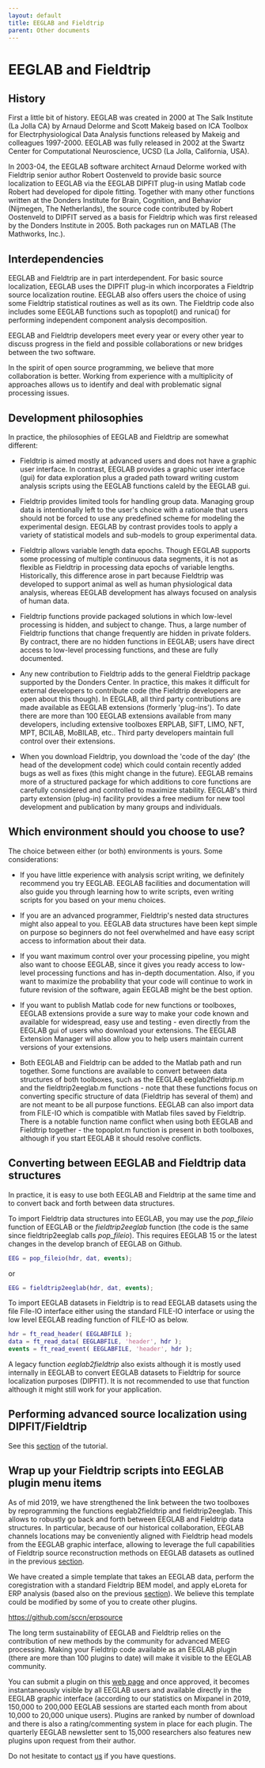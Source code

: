 ```yaml
---
layout: default
title: EEGLAB and Fieldtrip
parent: Other documents
---
```


 EEGLAB and Fieldtrip
=========================

History
--------

First a little bit of history. EEGLAB was created in 2000 at The Salk
Institute (La Jolla CA) by Arnaud Delorme and Scott Makeig based on ICA
Toolbox for Electrphysiological Data Analysis functions released by
Makeig and colleagues 1997-2000. EEGLAB was fully released in 2002 at
the Swartz Center for Computational Neuroscience, UCSD (La Jolla,
California, USA). 

In 2003-04, the EEGLAB software architect Arnaud
Delorme worked with Fieldtrip senior author Robert Oostenveld to provide
basic source localization to EEGLAB via the EEGLAB DIPFIT plug-in using
Matlab code Robert had developed for dipole fitting. Together with many
other functions written at the Donders Institute for Brain, Cognition,
and Behavior (Nijmegen, The Netherlands), the source code contributed by
Robert Oostenveld to DIPFIT served as a basis for Fieldtrip which was
first released by the Donders Institute in 2005. Both packages run on
MATLAB (The Mathworks, Inc.).

Interdependencies
-------------------

EEGLAB and Fieldtrip are in part interdependent. For basic source
localization, EEGLAB uses the DIPFIT plug-in which incorporates a
Fieldtrip source localization routine. EEGLAB also offers users the
choice of using some Fieldtrip statistical routines as well as its own.
The Fieldtrip code also includes some EEGLAB functions such as
topoplot() and runica() for performing independent component analysis
decomposition.

 EEGLAB and Fieldtrip developers meet every year or every
other year to discuss progress in the field and possible collaborations
or new bridges between the two software. 

In the spirit of open source
programming, we believe that more collaboration is better. Working from
experience with a multiplicity of approaches allows us to identify and
deal with problematic signal processing issues.

Development philosophies
--------------------------

In practice, the philosophies of EEGLAB and Fieldtrip are somewhat
different:

-   Fieldtrip is aimed mostly at advanced users and does not have a
    graphic user interface. In contrast, EEGLAB provides a graphic user
    interface (gui) for data exploration plus a graded path toward
    writing custom analysis scripts using the EEGLAB functions caleld by
    the EEGLAB gui.

-   Fieldtrip provides limited tools for handling group data. Managing
    group data is intentionally left to the user's choice with a
    rationale that users should not be forced to use any predefined
    scheme for modeling the experimental design. EEGLAB by contrast
    provides tools to apply a variety of statistical models and
    sub-models to group experimental data.

-   Fieldtrip allows variable length data epochs. Though EEGLAB supports
    some processing of multiple continuous data segments, it is not as
    flexible as Fieldtrip in processing data epochs of variable lengths.
    Historically, this difference arose in part because Fieldtrip was
    developed to support animal as well as human physiological data
    analysis, whereas EEGLAB development has always focused on analysis
    of human data.

-   Fieldtrip functions provide packaged solutions in which low-level
    processing is hidden, and subject to change. Thus, a large number of
    Fieldtrip functions that change frequently are hidden in private
    folders. By contract, there are no hidden functions in EEGLAB; users
    have direct access to low-level processing functions, and these are
    fully documented.


-   Any new contribution to Fieldtrip adds to the general Fieldtrip
    package supported by the Donders Center. In practice, this makes it
    difficult for external developers to contribute code (the Fieldtrip
    developers are open about this though). In EEGLAB, all third party
    contributions are made available as EEGLAB extensions (formerly
    'plug-ins'). To date there are more than 100 EEGLAB extensions
    available from many developers, including extensive toolboxes
    ERPLAB, SIFT, LIMO, NFT, MPT, BCILAB, MoBILAB, etc.. Third party
    developers maintain full control over their extensions.


-   When you download Fieldtrip, you download the 'code of the day' (the
    head of the development code) which could contain recently added
    bugs as well as fixes (this might change in the future). EEGLAB
    remains more of a structured package for which additions to core
    functions are carefully considered and controlled to maximize
    stability. EEGLAB's third party extension (plug-in) facility
    provides a free medium for new tool development and publication by
    many groups and individuals.

Which environment should you choose to use?
---------------------------------------------

The choice between either (or both) environments is yours. Some
considerations:

-   If you have little experience with analysis script writing, we
    definitely recommend you try EEGLAB. EEGLAB facilities and
    documentation will also guide you through learning how to write
    scripts, even writing scripts for you based on your menu choices.

-   If you are an advanced programmer, Fieldtrip's nested data
    structures might also appeal to you. EEGLAB data structures have
    been kept simple on purpose so beginners do not feel overwhelmed and
    have easy script access to information about their data.

-   If you want maximum control over your processing pipeline, you might
    also want to choose EEGLAB, since it gives you ready access to
    low-level processing functions and has in-depth documentation. Also,
    if you want to maximize the probability that your code will continue
    to work in future revision of the software, again EEGLAB might be
    the best option.


-   If you want to publish Matlab code for new functions or toolboxes,
    EEGLAB extensions provide a sure way to make your code known and
    available for widespread, easy use and testing - even directly from
    the EEGLAB gui of users who download your extensions. The EEGLAB
    Extension Manager will also allow you to help users maintain current
    versions of your extensions.


-   Both EEGLAB and Fieldtrip can be added to the Matlab path and run
    together. Some functions are available to convert between data
    structures of both toolboxes, such as the EEGLAB eeglab2fieldtrip.m
    and the fieldtrip2eeglab.m functions - note that these functions
    focus on converting specific structure of data (Fieldtrip has
    several of them) and are not meant to be all purpose functions.
    EEGLAB can also import data from FILE-IO which is compatible with
    Matlab files saved by Fieldtrip. There is a notable function name
    conflict when using both EEGLAB and Fieldtrip together - the
    topoplot.m function is present in both toolboxes, although if you
    start EEGLAB it should resolve conflicts.

Converting between EEGLAB and Fieldtrip data structures
--------------------------------------------------------

In practice, it is easy to use both EEGLAB and Fieldtrip at the same
time and to convert back and forth between data structures.

To import Fieldtrip data structures into EEGLAB, you may use the
*pop_fileio* function of EEGLAB or the *fieldtrip2eeglab* function (the
code is the same since fieldtrip2eeglab calls *pop_fileio*). This
requires EEGLAB 15 or the latest changes in the develop branch of EEGLAB
on Github.

``` matlab
EEG = pop_fileio(hdr, dat, events);
```

or

``` matlab
EEG = fieldtrip2eeglab(hdr, dat, events);
```

To import EEGLAB datasets in Fieldtrip is to read EEGLAB datasets using
the file File-IO interface either using the standard FILE-IO interface
or using the low level EEGLAB reading function of FILE-IO as below.

``` matlab
hdr = ft_read_header( EEGLABFILE );
data = ft_read_data( EEGLABFILE, 'header', hdr );
events = ft_read_event( EEGLABFILE, 'header', hdr );
```

A legacy function *eeglab2fieldtrip* also exists although it is mostly
used internally in EEGLAB to convert EEGLAB datasets to Fieldtrip for
source localization purposes (DIPFIT). It is not recommended to use that
function although it might still work for your application.

Performing advanced source localization using DIPFIT/Fieldtrip
---------------------------------------------------------------

See this [section](/tutorials/09_source/EEG_sources)
of the tutorial.

Wrap up your Fieldtrip scripts into EEGLAB plugin menu items
----------------------------------------------------------------

As of mid 2019, we have strengthened the link between the two toolboxes
by reprogramming the functions eeglab2fieldtrip and fieldtrip2eeglab.
This allows to robustly go back and forth between EEGLAB and Fieldtrip
data structures. In particular, because of our historical collaboration,
EEGLAB channels locations may be conveniently aligned with Fieldtrip
head models from the EEGLAB graphic interface, allowing to leverage the
full capabilities of Fieldtrip source reconstruction methods on EEGLAB
datasets as outlined in the previous
[section](/tutorials/09_source/EEG_sources.html#advanced-source-reconstruction-using-dipfitfieldtrip).

We have created a simple template that takes an EEGLAB data, perform the
coregistration with a standard Fieldtrip BEM model, and apply eLoreta
for ERP analysis (based also on the previous
[section](/tutorials/09_source/EEG_sources.html#advanced-source-reconstruction-using-dipfitfieldtrip)).
We believe this template could be modified by some of you to create
other plugins.

<https://github.com/sccn/erpsource>

The long term sustainability of EEGLAB and Fieldtrip relies on the
contribution of new methods by the community for advanced MEEG
processing. Making your Fieldtrip code available as an EEGLAB plugin
(there are more than 100 plugins to date) will make it visible to the
EEGLAB community. 

You can submit a plugin on this [web page](https://sccn.ucsd.edu/eeglab/plugin_uploader/upload_form.php) and
once approved, it becomes instantaneously visible by all EEGLAB users
and available directly in the EEGLAB graphic interface (according to our
statistics on Mixpanel in 2019, 150,000 to 200,000 EEGLAB sessions are
started each month from about 10,000 to 20,000 unique users). Plugins
are ranked by number of download and there is also a rating/commenting
system in place for each plugin. The quarterly EEGLAB newsletter sent to
15,000 researchers also features new plugins upon request from their
author.

Do not hesitate to contact [us](mailto:eeglab@sccn.ucsd.edu) if you have
questions.
